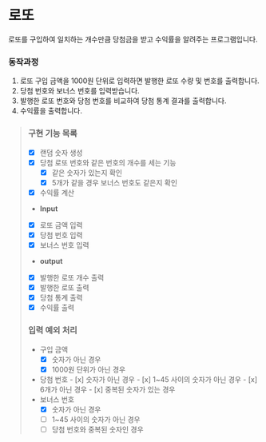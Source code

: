 # 로또
로또를 구입하여 일치하는 개수만큼 당첨금을 받고 수익률을 알려주는 프로그램입니다.

### 동작과정
1. 로또 구입 금액을 1000원 단위로 입력하면 발행한 로또 수량 및 번호를 출력합니다.
2. 당첨 번호와 보너스 번호를 입력받습니다.
3. 발행한 로또 번호와 당첨 번호를 비교하여 당첨 통계 결과를 출력합니다.
4. 수익률을 출력합니다.

> ### 구현 기능 목록
> - [x] 랜덤 숫자 생성
> - [x] 당첨 로또 번호와 같은 번호의 개수를 세는 기능
>   - [x] 같은 숫자가 있는지 확인
>   - [x] 5개가 같을 경우 보너스 번호도 같은지 확인
> - [x] 수익률 계산
> - **Input**
> - [x] 로또 금액 입력
> - [x] 당첨 번호 입력
> - [x] 보너스 번호 입력
> - **output**
> - [x] 발행한 로또 개수 출력
> - [x] 발행한 로또 출력
> - [x] 당첨 통계 출력
> - [x] 수익률 출력
> ### **입력 예외 처리**
>   - 구입 금액
>     - [x] 숫자가 아닌 경우
>     - [x] 1000원 단위가 아닌 경우
>   -  당첨 번호
>     - [x] 숫자가 아닌 경우
>     - [x] 1~45 사이의 숫자가 아닌 경우
>     - [x] 6개가 아닌 경우
>     - [x] 중복된 숫자가 있는 경우
>   - 보너스 번호
>     - [x] 숫자가 아닌 경우
>     - [ ] 1~45 사이의 숫자가 아닌 경우
>     - [ ] 당첨 번호와 중복된 숫자인 경우 